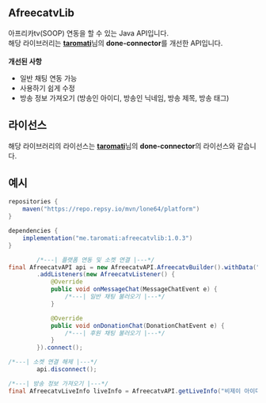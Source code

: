 ## AfreecatvLib
아프리카tv(SOOP) 연동을 할 수 있는 Java API입니다.<br>
해당 라이브러리는 [**taromati**](https://github.com/taromati/done-connector)님의 **done-connector**를 개선한 API입니다.<br><br>
**개선된 사항**
- 일반 채팅 연동 가능
- 사용하기 쉽게 수정
- 방송 정보 가져오기 (방송인 아이디, 방송인 닉네임, 방송 제목, 방송 태그)

## 라이선스
해당 라이브러리의 라이선스는 [**taromati**](https://github.com/taromati/done-connector)님의 **done-connector**의 라이선스와 같습니다.

## 예시
```groovy
repositories {
    maven("https://repo.repsy.io/mvn/lone64/platform")
}

dependencies {
    implementation("me.taromati:afreecatvlib:1.0.3")
}
```

```java
        /*---| 플랫폼 연동 및 소켓 연결 |---*/
final AfreecatvAPI api = new AfreecatvAPI.AfreecatvBuilder().withData("비제이 아이디").build()
        .addListeners(new AfreecatvListener() {
            @Override
            public void onMessageChat(MessageChatEvent e) {
                /*---| 일반 채팅 불러오기 |---*/
            }

            @Override
            public void onDonationChat(DonationChatEvent e) {
                /*---| 후원 채팅 불러오기 |---*/
            }
        }).connect();

/*---| 소켓 연결 해제 |---*/
        api.disconnect();

/*---| 방송 정보 가져오기 |---*/
final AfreecatvLiveInfo liveInfo = AfreecatvAPI.getLiveInfo("비제이 아이디");
```